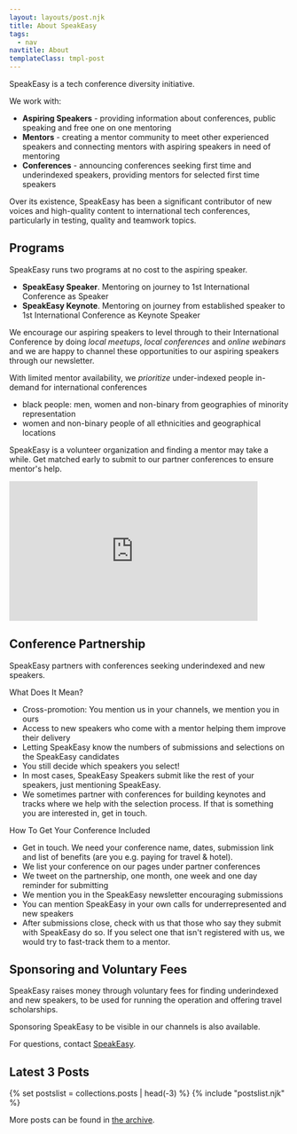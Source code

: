 ```yaml
---
layout: layouts/post.njk
title: About SpeakEasy
tags:
  - nav
navtitle: About
templateClass: tmpl-post
---
```


SpeakEasy is a tech conference diversity initiative.

We work with:

   * **Aspiring Speakers** - providing information about conferences, public speaking and free one on one mentoring
   * **Mentors** - creating a mentor community to meet other experienced speakers and connecting mentors with aspiring speakers in need of mentoring
   * **Conferences** - announcing conferences seeking first time and underindexed speakers, providing mentors for selected first time speakers

Over its existence, SpeakEasy has been a significant contributor of new voices and high-quality content to international tech conferences, particularly in testing, quality and teamwork topics.

## Programs

SpeakEasy runs two programs at no cost to the aspiring speaker.

   * **SpeakEasy Speaker**. Mentoring on journey to 1st International Conference as Speaker
   * **SpeakEasy Keynote**. Mentoring on journey from established speaker to 1st International Conference as Keynote Speaker

We encourage our aspiring speakers to level through to their International Conference by doing *local meetups*, *local conferences* and *online webinars* and we are happy to channel these opportunities to our aspiring speakers through our newsletter.

With limited mentor availability, we *prioritize* under-indexed people in-demand for international conferences
   * black people: men, women and non-binary from geographies of minority representation
   * women and non-binary people of all ethnicities and geographical locations

SpeakEasy is a volunteer organization and finding a mentor may take a while. Get matched early to submit to our partner conferences to ensure mentor's help.

<iframe width="448" height="252" src="https://www.youtube.com/embed/slEt7gUn2TM" frameborder="0" allow="autoplay; encrypted-media" allowfullscreen></iframe>

## Conference Partnership

SpeakEasy partners with conferences seeking underindexed and new speakers.

What Does It Mean?

   * Cross-promotion: You mention us in your channels, we mention you in ours
   * Access to new speakers who come with a mentor helping them improve their delivery
   * Letting SpeakEasy know the numbers of submissions and selections on the SpeakEasy candidates
   * You still decide which speakers you select!
   * In most cases, SpeakEasy Speakers submit like the rest of your speakers, just mentioning SpeakEasy.
   * We sometimes partner with conferences for building keynotes and tracks where we help with the selection process. If that is something you are interested in, get in touch.

How To Get Your Conference Included

   * Get in touch. We need your conference name, dates, submission link and list of benefits (are you e.g. paying for travel & hotel).
   * We list your conference on our pages under partner conferences
   * We tweet on the partnership, one month, one week and one day reminder for submitting
   * We mention you in the SpeakEasy newsletter encouraging submissions
   * You can mention SpeakEasy in your own calls for underrepresented and new speakers
   * After submissions close, check with us that those who say they submit with SpeakEasy do so. If you select one that isn't registered with us, we would try to fast-track them to a mentor.

## Sponsoring and Voluntary Fees

SpeakEasy raises money through voluntary fees for finding underindexed and new speakers, to be used for running the operation and offering travel scholarships.

Sponsoring SpeakEasy to be visible in our channels is also available.

For questions, contact [SpeakEasy](mailto:spkeazee@gmail.com).

## Latest 3 Posts

  {% set postslist = collections.posts | head(-3) %}
  {% include "postslist.njk" %}

  <p>More posts can be found in <a href="{{ '/posts/' | url }}">the archive</a>.</p>
